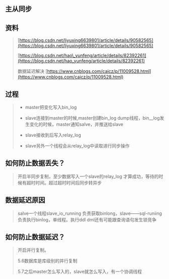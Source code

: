 ## 主从同步

## 资料

> [https://blog.csdn.net/liyuxing6639801/article/details/90582565](https://blog.csdn.net/liyuxing6639801/article/details/90582565)
>
> [https://blog.csdn.net/hao\_yunfeng/article/details/82392261](https://blog.csdn.net/hao_yunfeng/article/details/82392261)
>
> 数据延迟解决 [https://www.cnblogs.com/caicz/p/11009528.html](https://www.cnblogs.com/caicz/p/11009528.html)

## 过程

> * master把变化写入bin\_log
>
> * slave连接到master的时候,master创建bin_log dump线程，bin_\_log发生变化的时候，master通知salve，并推送给slave
>
> * slave接收到后写入relay\_log
>
> * slave另外一个线程会从relay\_log中读取进行同步操作

## 如何防止数据丢失？

> 开启半同步复制，至少数据写入一个slave的relay\_log 才算成功，等待的时候有超时时间。超过超时时间后同步转异步

## 数据延迟原因

> salve一个线程slave\_io\_running 负责获取binlong，slave——sql-runiing负责执行binlog，单线程。执行ddl  dml还有可能跟查询语句发生锁竞争

## 如何防止数据延迟？

> 开启并行复制。
>
> 5.6数据库是库级别的并行复制
>
> 5.7之后master怎么写入的，slave就怎么写入，有一个协调线程



